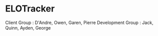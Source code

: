 # ELOTracker
Client Group : D'Andre, Owen, Garen, Pierre
Development Group : Jack, Quinn, Ayden, George 


